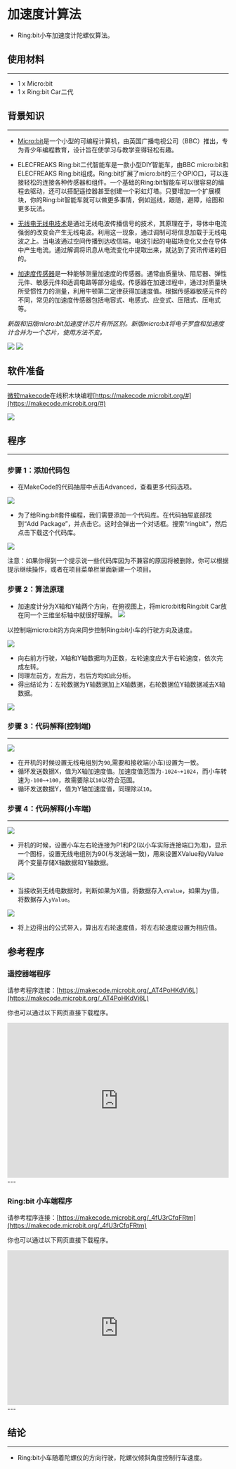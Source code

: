 # 加速度计算法

- Ring:bit小车加速度计陀螺仪算法。

## 使用材料
---

- 1 x Micro:bit
- 1 x Ring:bit Car二代

## 背景知识
---

- [Micro:bit](http://microbit.org/)是一个小型的可编程计算机，由英国广播电视公司（BBC）推出，专为青少年编程教育，设计旨在使学习与教学变得轻松有趣。

- ELECFREAKS Ring:bit二代智能车是一款小型DIY智能车，由BBC micro:bit和ELECFREAKS Ring:bit组成。Ring:bit扩展了micro:bit的三个GPIO口，可以连接轻松的连接各种传感器和组件。一个基础的Ring:bit智能车可以很容易的编程去驱动，还可以搭配遥控器甚至创建一个彩虹灯塔。只要增加一个扩展模块，你的Ring:bit智能车就可以做更多事情，例如巡线，跟随，避障，绘图和更多玩法。

- [无线电无线电技术](https://baike.baidu.com/item/%E6%97%A0%E7%BA%BF%E7%94%B5/3979?fr=aladdin)是通过无线电波传播信号的技术，其原理在于，导体中电流强弱的改变会产生无线电波。利用这一现象，通过调制可将信息加载于无线电波之上。当电波通过空间传播到达收信端，电波引起的电磁场变化又会在导体中产生电流。通过解调将讯息从电流变化中提取出来，就达到了资讯传递的目的。

- [加速度传感器](https://baike.baidu.com/item/%E5%8A%A0%E9%80%9F%E5%BA%A6%E4%BC%A0%E6%84%9F%E5%99%A8/8719004)是一种能够测量加速度的传感器。通常由质量块、阻尼器、弹性元件、敏感元件和适调电路等部分组成。传感器在加速过程中，通过对质量块所受惯性力的测量，利用牛顿第二定律获得加速度值。根据传感器敏感元件的不同，常见的加速度传感器包括电容式、电感式、应变式、压阻式、压电式等。

 *新版和旧版micro:bit加速度计芯片有所区别。新版micro:bit将电子罗盘和加速度计合并为一个芯片，使用方法不变。*

 ![](./images/2n6TbVZ.png)  ![](./images/F0frwo6.jpg)


## 软件准备
---

[微软makecode](https://makecode.microbit.org/#)在线积木块编程[https://makecode.microbit.org/#](https://makecode.microbit.org/#)

 ![](./images/cp88kPs.png)

## 程序
---
### 步骤 1：添加代码包
- 在MakeCode的代码抽屉中点击Advanced，查看更多代码选项。

![](./images/2qCyzQ7.png)

- 为了给Ring:bit套件编程，我们需要添加一个代码库。在代码抽屉底部找到“Add Package”，并点击它。这时会弹出一个对话框。搜索“ringbit"，然后点击下载这个代码库。

![](./images/1Wq2Mov.jpg)

注意：如果你得到一个提示说一些代码库因为不兼容的原因将被删除，你可以根据提示继续操作，或者在项目菜单栏里面新建一个项目。

### 步骤 2：算法原理

- 加速度计分为X轴和Y轴两个方向，在俯视图上，将micro:bit和Ring:bit Car放在同一个三维坐标轴中就很好理解。
![](./images/4jVn6rG.jpg)

 以控制端micro:bit的方向来同步控制Ring:bit小车的行驶方向及速度。

![](./images/NGnp5Ya.jpg)

- 向右前方行驶，X轴和Y轴数据均为正数，左轮速度应大于右轮速度，依次完成左转。
- 同理左前方，左后方，右后方均如此分析。
- 得出结论为：左轮数据为Y轴数据加上X轴数据，右轮数据位Y轴数据减去X轴数据。

![](./images/8oOCEWj.png)

### 步骤 3：代码解释(控制端) ###
---

![](./images/xxvSu1T.png)

- 在开机的时候设置无线电组别为`90`,需要和接收端(小车)设置为一致。
- 循环发送数据X，值为X轴加速度值。加速度值范围为`-1024~+1024`，而小车转速为`-100~+100`，故需要除以`10`以符合范围。
- 循环发送数据Y，值为Y轴加速度值，同理除以`10`。

### 步骤 4：代码解释(小车端)
---

![](./images/JsLkJ1t.png)

- 开机的时候，设置小车左右轮连接为P1和P2(以小车实际连接端口为准)，显示一个图标，设置无线电组别为90(与发送端一致)，用来设置XValue和yValue两个变量存储X轴数据和Y轴数据。

![](./images/A5gqKjZ.png)

- 当接收到无线电数据时，判断如果为X值，将数据存入`xValue`，如果为y值，将数据存入`yValue`。

![](./images/a3uTwmH.png)

- 将上边得出的公式带入，算出左右轮速度值，将左右轮速度设置为相应值。


## 参考程序 ##
### 遥控器端程序
请参考程序连接：[https://makecode.microbit.org/_AT4PoHKdVi6L](https://makecode.microbit.org/_AT4PoHKdVi6L)

你也可以通过以下网页直接下载程序。

<div style="position:relative;height:0;padding-bottom:70%;overflow:hidden;"><iframe style="position:absolute;top:0;left:0;width:100%;height:100%;" src="https://makecode.microbit.org/#pub:_AT4PoHKdVi6L" frameborder="0" sandbox="allow-popups allow-forms allow-scripts allow-same-origin"></iframe></div>  
---

### Ring:bit 小车端程序 ###
请参考程序连接：[https://makecode.microbit.org/_4fU3rCfqFRtm](https://makecode.microbit.org/_4fU3rCfqFRtm)

你也可以通过以下网页直接下载程序。

<div style="position:relative;height:0;padding-bottom:70%;overflow:hidden;"><iframe style="position:absolute;top:0;left:0;width:100%;height:100%;" src="https://makecode.microbit.org/#pub:_4fU3rCfqFRtm" frameborder="0" sandbox="allow-popups allow-forms allow-scripts allow-same-origin"></iframe></div>  
---


## 结论
---
- Ring:bit小车随着陀螺仪的方向行驶，陀螺仪倾斜角度控制行车速度。
